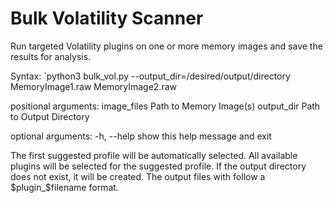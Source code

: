 Bulk Volatility Scanner
=======================

Run targeted Volatility plugins on one or more memory images and save the results for analysis.

Syntax: `python3 bulk_vol.py --output_dir=/desired/output/directory MemoryImage1.raw MemoryImage2.raw

positional arguments:
  image_files     Path to Memory Image(s)
  output_dir      Path to Output Directory

optional arguments:
  -h, --help  show this help message and exit

The first suggested profile will be automatically selected.
All available plugins will be selected for the suggested profile.
If the output directory does not exist, it will be created.
The output files with follow a $plugin_$filename format.
